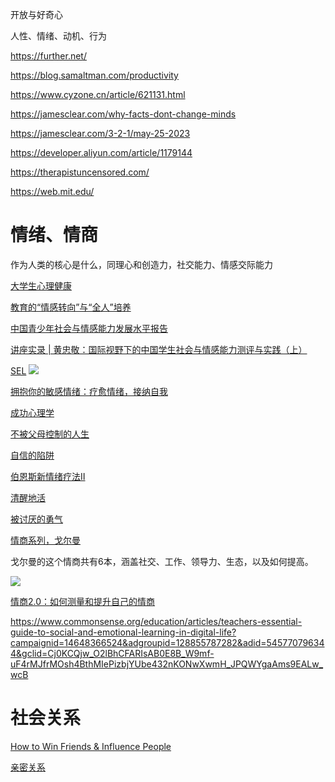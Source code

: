 开放与好奇心

人性、情绪、动机、行为


https://further.net/

https://blog.samaltman.com/productivity

https://www.cyzone.cn/article/621131.html

https://jamesclear.com/why-facts-dont-change-minds

https://jamesclear.com/3-2-1/may-25-2023

https://developer.aliyun.com/article/1179144

https://therapistuncensored.com/

https://web.mit.edu/




# 情绪、情商
作为人类的核心是什么，同理心和创造力，社交能力、情感交际能力

[大学生心理健康](https://next.xuetangx.com/course/THU07111000285/14768284)

[教育的“情感转向”与“全人”培养](https://iwaes.gmw.cn/show/detail.jsp?newsID=yv1yDZLbdhI%3D)


[中国青少年社会与情感能力发展水平报告](https://xbjk.ecnu.edu.cn/EN/article/downloadArticleFile.do?attachType=PDF&id=9491)

[讲座实录 | 黄忠敬：国际视野下的中国学生社会与情感能力测评与实践（上）](https://untec.shnu.edu.cn/98/28/c27591a759848/page.htm)


[SEL](https://casel.org/)
![](http://learningselally.com/wp-content/uploads/2017/01/CASEL-Wheel.png)




[拥抱你的敏感情绪：疗愈情绪，接纳自我](https://book.douban.com/subject/35219805/)


[成功心理学](https://book.douban.com/subject/26807400/)

[不被父母控制的人生](https://book.douban.com/subject/35279820/)

[自信的陷阱](https://book.douban.com/subject/34846270/)


[伯恩斯新情绪疗法Ⅱ](https://book.douban.com/subject/26972590/)

[清醒地活](https://book.douban.com/subject/35581777/)

[被讨厌的勇气](https://book.douban.com/subject/26369699/)


[情商系列，戈尔曼](https://book.douban.com/subject/30181152/)

戈尔曼的这个情商共有6本，涵盖社交、工作、领导力、生态，以及如何提高。  

![](https://pic1.zhimg.com/80/v2-f69c935b373725fca597314517fba3e4_1440w.webp)

[情商2.0：如何测量和提升自己的情商](https://book.douban.com/subject/34667959/)


https://www.commonsense.org/education/articles/teachers-essential-guide-to-social-and-emotional-learning-in-digital-life?campaignid=14648366524&adgroupid=128855787282&adid=545770796344&gclid=Cj0KCQjw_O2lBhCFARIsAB0E8B_W9mf-uF4rMJfrMOsh4BthMIePizbjYUbe432nKONwXwmH_JPQWYgaAms9EALw_wcB


# 社会关系
[How to Win Friends & Influence People](https://www.amazon.com/exec/obidos/ASIN/0671027034/enterpriseint-20)

[亲密关系](https://book.douban.com/subject/26585065/)

